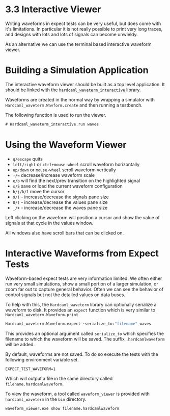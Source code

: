 # 3.3 Interactive Viewer

Writing waveforms in expect tests can be very useful, but does come with it's
limitations. In particular it is not really possible to print very long traces, and
designs with lots and lots of signals can become unwieldy.

As an alternative we can use the terminal based interactive waveform viewer.

# Building a Simulation Application

The interactive waveform viewer should be built as a top level application. It should be
linked with the
[`hardcaml_waveterm_interactive`](https://github.com/janestreet/hardcaml_waveterm/tree/master/interactive)
library.

Waveforms are created in the normal way by wrapping a simulator with
`Hardcaml_waveterm.Wavform.create` and then running a testbench.

The following function is used to run the viewer.

```ocaml skip
# Hardcaml_waveterm_interactive.run waves
```


# Using the Waveform Viewer

* `q/escape` quits
* `left/right` or `ctrl+mouse-wheel` scroll waveform horizontally
* `up/down` or `mouse-wheel` scroll waveform vertically
* `-/=` decrease/increase waveform scale
* `e/b` will find the next/prev transition on the highlighted signal
* `s/S` save or load the current waveform configuration
* `h/j/k/l` move the cursor
* `9/(` - increase/decrease the signals pane size 
* `0/)` - increase/decrease the values pane size
* `_/+` - increase/decrease the waves pane size

Left clicking on the waveform will position a cursor and show the value of signals at that
cycle in the values window.

All windows also have scroll bars that can be clicked on.

# Interactive Waveforms from Expect Tests

Waveform-based expect tests are very information limited. We often either run very small
simulations, show a small portion of a larger simulation, or zoom far out to capture
general behavior. Often we can see the behavior of control signals but not the detailed
values on data buses.

To help with this, the `Hardcaml_waveterm` library can optionally serialize a waveform to
disk. It provides an `expect` function which is very similar to
`Hardcaml_waveterm.Waveform.print`

```ocaml skip
Hardcaml_waveterm.Waveform.expect ~serialize_to:"filename" waves
```

This provides an optional argument called `serialize_to` which specifies the filename to
which the waveform will be saved. The suffix `.hardcamlwaveform` will be added.

By default, waveforms are not saved. To do so execute the tests with the following
environment variable set.

```
EXPECT_TEST_WAVEFORM=1
```

Which will output a file in the same directory called `filename.hardcamlwaveform`.

To view the waveform, a tool called `waveform_viewer` is provided with `hardcaml_waveterm`
in the `bin` directory.

```
waveform_viewer.exe show filename.hardcamlwaveform
```
